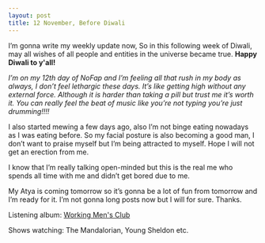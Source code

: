 ```yaml
---
layout: post
title: 12 November, Before Diwali
---
```


I’m gonna write my weekly update now,
So in this following week of Diwali, may all wishes of all people and entities in the universe became true. **Happy Diwali to y'all!**

_I’m on my 12th day of NoFap and I’m feeling all that rush in my body as always, I don’t feel lethargic these days. It’s like getting high without any external force. Although it is harder than taking a pill but trust me it’s worth it. You can really feel the beat of music like you’re not typing you’re just drumming!!!!_

I also started mewing a few days ago, also I’m not binge eating nowadays as I was eating before. So my facial posture is also becoming a good man, I don’t want to praise myself but I’m being attracted to myself. Hope I will not get an erection from me.

I know that I’m really talking open-minded but this is the real me who spends all time with me and didn’t get bored due to me.

My Atya is coming tomorrow so it’s gonna be a lot of fun from tomorrow and I’m ready for it. I’m not gonna long posts now but I will for sure. Thanks.

Listening album: [Working Men's Club](https://open.spotify.com/album/4Uzll2pB5SnmC0rulgDHyB)

Shows watching: The Mandalorian, Young Sheldon etc.
